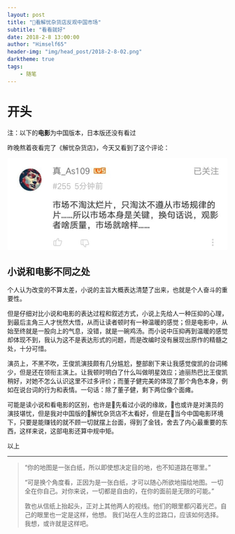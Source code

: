 ```yaml
---
layout: post
title: "看解忧杂货店反观中国市场"
subtitle: "看看就好"
date: 2018-2-8 13:00:00
author: "Himself65"
header-img: "img/head_post/2018-2-8-02.png"
darktheme: true
tags: 
    - 随笔
---
```

# 开头

注：以下的**电影**为中国版本，日本版还没有看过

昨晚熬着夜看完了《解忧杂货店》，今天又看到了这个评论：

![01](/img/in_post/2018-2-7-01.JPG)

## 小说和电影不同之处

个人认为改变的不算太差，小说的主旨大概表达清楚了出来，也就是个人奋斗的重要性。

但是仔细对比小说和电影的表达过程和叙述方式，小说上先给人一种压抑的心理，到最后主角三人才恍然大悟，从而让读者顿时有一种温暖的感觉；但是电影中，从始至终就是一股向上的气息，没错，就是一碗鸡汤。而小说中压抑再到温暖的感觉却体现不到，我认为这不是表达形式的问题，而是改编时没有展现出原作的精髓之处，十分可惜。

演员上，不黑不吹，王俊凯演技颇有几分尴尬，整部剧下来让我感觉俊凯的台词稀少，但是还在领衔主演上。让我顿时明白了什么叫做明星效应；迪丽热巴比王俊凯稍好，对她不怎么认识这里不过多评价；而董子健完美的体现了那个角色本身，例如在说台词的行为和表情。一句话：除了董子健，剩下两位像个面瘫。

可能是读小说和看电影的区别，也许是先看过小说的缘故，也或许是对演员的演技堪忧，但是我对中国版的解忧杂货店不太看好，但是在当今中国电影环境下，只要是能赚钱的就不顾一切就摆上台面，得到了金钱，舍去了内心最重要的东西，这样来说，这部电影还算中规中矩。

以上

---

> “你的地图是一张白纸，所以即使想决定目的地，也不知道路在哪里。”
>
> “可是换个角度看，正因为是一张白纸，才可以随心所欲地描绘地图。一切全在你自己。对你来说，一切都是自由的，在你的面前是无限的可能。”
>
> 敦也从信纸上抬起头，正对上其他两人的视线。他们的眼里都闪着光芒。自己的眼里也一定是这样，他想。 我们站在人生的岔路口，应该如何选择。我想，或许就是这样吧。
